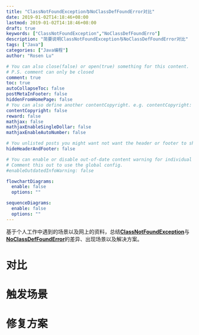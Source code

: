 ```yaml
---
title: "ClassNotFoundException与NoClassDefFoundError对比"
date: 2019-01-02T14:18:46+08:00
lastmod: 2019-01-02T14:18:46+08:00
draft: true
keywords: ["ClassNotFoundException","NoClassDefFoundErro"]
description: "简要说明ClassNotFoundException与NoClassDefFoundError对比"
tags: ["Java"]
categories: ["Java编程"]
author: "Rosen Lu"

# You can also close(false) or open(true) something for this content.
# P.S. comment can only be closed
comment: true
toc: true
autoCollapseToc: false
postMetaInFooter: false
hiddenFromHomePage: false
# You can also define another contentCopyright. e.g. contentCopyright: "This is another copyright."
contentCopyright: false
reward: false
mathjax: false
mathjaxEnableSingleDollar: false
mathjaxEnableAutoNumber: false

# You unlisted posts you might want not want the header or footer to show
hideHeaderAndFooter: false

# You can enable or disable out-of-date content warning for individual post.
# Comment this out to use the global config.
#enableOutdatedInfoWarning: false

flowchartDiagrams:
  enable: false
  options: ""

sequenceDiagrams: 
  enable: false
  options: ""
---
```


基于个人工作中遇到的场景以及网上的资料，总结[**ClassNotFoundException**](https://docs.oracle.com/javase/9/docs/api/java/lang/ClassNotFoundException.html)与[**NoClassDefFoundError**](https://docs.oracle.com/javase/9/docs/api/java/lang/NoClassDefFoundError.html)的差异、出现场景以及解决方案。

<!--more-->

# 对比

# 触发场景

# 修复方案

